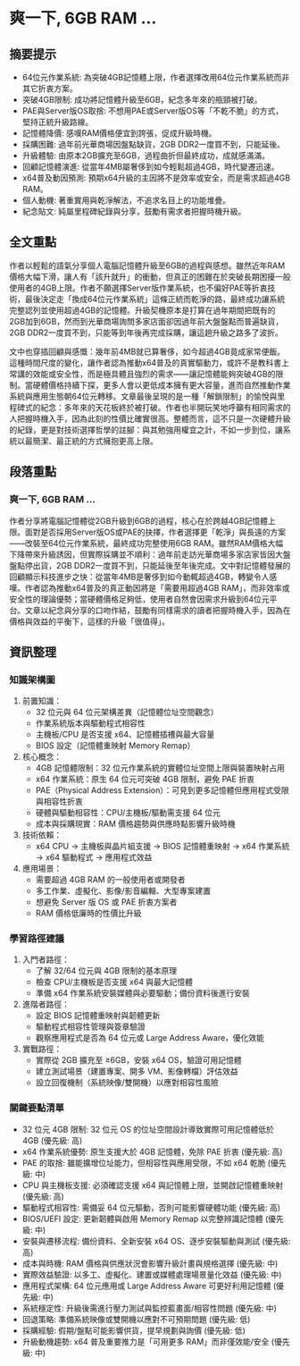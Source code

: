 # 爽一下, 6GB RAM ...

## 摘要提示
- 64位元作業系統: 為突破4GB記憶體上限，作者選擇改用64位元作業系統而非其它折衷方案。
- 突破4GB限制: 成功將記憶體升級至6GB，紀念多年來的瓶頸被打破。
- PAE與Server版OS取捨: 不想用PAE或Server版OS等「不乾不脆」的方式，堅持正統升級路線。
- 記憶體降價: 感嘆RAM價格便宜到誇張，促成升級時機。
- 採購困難: 過年前光華商場因盤點缺貨，2GB DDR2一度買不到，只能延後。
- 升級體驗: 由原本2GB擴充至6GB，過程曲折但最終成功，成就感滿滿。
- 回顧記憶體演進: 從當年4MB屬奢侈到如今輕鬆超過4GB，時代變遷迅速。
- x64普及動因預測: 預期x64升級的主因將不是效率或安全，而是需求超過4GB RAM。
- 個人動機: 著重實用與乾淨解法，不追求名目上的功能堆疊。
- 紀念貼文: 純屬里程碑紀錄與分享，鼓勵有需求者把握時機升級。

## 全文重點
作者以輕鬆的語氣分享個人電腦記憶體升級至6GB的過程與感想。雖然近年RAM價格大幅下滑，讓人有「該升就升」的衝動，但真正的困難在於突破長期困擾一般使用者的4GB上限。作者不願選擇Server版作業系統，也不偏好PAE等折衷技術，最後決定走「換成64位元作業系統」這條正統而乾淨的路，最終成功讓系統完整認列並使用超過4GB的記憶體。升級契機原本是打算在過年期間把既有的2GB加到6GB，然而到光華商場詢問多家店面卻因過年前大盤盤點而普遍缺貨，2GB DDR2一度買不到，只能等到年後再完成採購，讓這趟升級之路多了波折。

文中也穿插回顧與感慨：幾年前4MB就已算奢侈，如今超過4GB竟成家常便飯。這種時間尺度的變化，讓作者認為推動x64普及的真實驅動力，或許不是教科書上常講的效能或安全性，而是極具體且強烈的需求——讓記憶體能夠突破4GB的限制。當硬體價格持續下探，更多人會以更低成本擁有更大容量，進而自然推動作業系統與應用生態朝64位元轉移。文章最後呈現的是一種「解鎖限制」的愉悅與里程碑式的紀念：多年來的天花板終於被打破。作者也半開玩笑地呼籲有相同需求的人把握時機入手，因為此刻的性價比確實很高。整體而言，這不只是一次硬體升級的紀錄，更是對技術選擇哲學的註腳：與其勉強用權宜之計，不如一步到位，讓系統以最簡潔、最正統的方式擁抱更高上限。

## 段落重點
### 爽一下, 6GB RAM ...
作者分享將電腦記憶體從2GB升級到6GB的過程，核心在於跨越4GB記憶體上限。面對是否採用Server版OS或PAE的抉擇，作者選擇更「乾淨」與長遠的方案——改裝至64位元作業系統，最終成功完整使用6GB RAM。雖然RAM價格大幅下降帶來升級誘因，但實際採購並不順利：過年前走訪光華商場多家店家皆因大盤盤點停出貨，2GB DDR2一度買不到，只能延後至年後完成。文中對記憶體發展的回顧顯示科技進步之快：從當年4MB是奢侈到如今動輒超過4GB，轉變令人感嘆。作者認為推動x64普及的真正動因將是「需要用超過4GB RAM」，而非效率或安全性的理論優勢；當硬體價格足夠低，使用者自然會因需求升級到64位元平台。文章以紀念與分享的口吻作結，鼓勵有同樣需求的讀者把握時機入手，因為在價格與效益的平衡下，這樣的升級「很值得」。

## 資訊整理

### 知識架構圖
1. 前置知識：
   - 32 位元與 64 位元架構差異（記憶體位址空間觀念）
   - 作業系統版本與驅動程式相容性
   - 主機板/CPU 是否支援 x64、記憶體插槽與最大容量
   - BIOS 設定（記憶體重映射 Memory Remap）
2. 核心概念：
   - 4GB 記憶體限制：32 位元作業系統的實體位址空間上限與裝置映射占用
   - x64 作業系統：原生 64 位元可突破 4GB 限制，避免 PAE 折衷
   - PAE（Physical Address Extension）：可見到更多記憶體但應用程式受限與相容性折衷
   - 硬體與驅動相容性：CPU/主機板/驅動需支援 64 位元
   - 成本與採購現實：RAM 價格趨勢與供應時點影響升級時機
3. 技術依賴：
   - x64 CPU → 主機板與晶片組支援 → BIOS 記憶體重映射 → x64 作業系統 → x64 驅動程式 → 應用程式效益
4. 應用場景：
   - 需要超過 4GB RAM 的一般使用者或開發者
   - 多工作業、虛擬化、影像/影音編輯、大型專案建置
   - 想避免 Server 版 OS 或 PAE 折衷方案者
   - RAM 價格低廉時的性價比升級

### 學習路徑建議
1. 入門者路徑：
   - 了解 32/64 位元與 4GB 限制的基本原理
   - 檢查 CPU/主機板是否支援 x64 與最大記憶體
   - 準備 x64 作業系統安裝媒體與必要驅動；備份資料後進行安裝
2. 進階者路徑：
   - 設定 BIOS 記憶體重映射與韌體更新
   - 驅動程式相容性管理與簽章驗證
   - 觀察應用程式是否為 64 位元或 Large Address Aware，優化效能
3. 實戰路徑：
   - 實際從 2GB 擴充至 ≥6GB，安裝 x64 OS，驗證可用記憶體
   - 建立測試場景（建置專案、開多 VM、影像轉檔）評估效益
   - 設立回復機制（系統映像/雙開機）以應對相容性風險

### 關鍵要點清單
- 32 位元 4GB 限制: 32 位元 OS 的位址空間設計導致實際可用記憶體低於 4GB (優先級: 高)
- x64 作業系統優勢: 原生支援大於 4GB 記憶體，免除 PAE 折衷 (優先級: 高)
- PAE 的取捨: 雖能擴增位址能力，但相容性與應用受限，不如 x64 乾脆 (優先級: 中)
- CPU 與主機板支援: 必須確認支援 x64 與記憶體上限，並開啟記憶體重映射 (優先級: 高)
- 驅動程式相容性: 需備妥 64 位元驅動，否則可能影響硬體功能 (優先級: 高)
- BIOS/UEFI 設定: 更新韌體與啟用 Memory Remap 以完整辨識記憶體 (優先級: 中)
- 安裝與遷移流程: 備份資料、全新安裝 x64 OS、逐步安裝驅動與測試 (優先級: 高)
- 成本與時機: RAM 價格與供應狀況會影響升級計畫與規格選擇 (優先級: 中)
- 實際效益驗證: 以多工、虛擬化、建置或媒體處理場景量化效益 (優先級: 中)
- 應用程式架構: 64 位元應用或 Large Address Aware 可更好利用記憶體 (優先級: 中)
- 系統穩定性: 升級後需進行壓力測試與監控藍畫面/相容性問題 (優先級: 中)
- 回退策略: 準備系統映像或雙開機以應對不可預期問題 (優先級: 低)
- 採購經驗: 假期/盤點可能影響供貨，提早規劃與詢價 (優先級: 低)
- 升級動機趨勢: x64 普及重要推力是「可用更多 RAM」而非僅效能/安全 (優先級: 中)